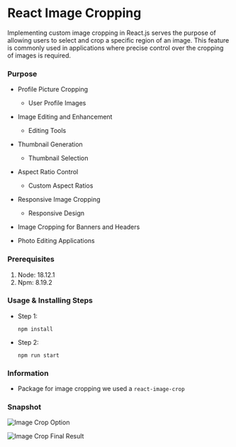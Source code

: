 # React Image Cropping

Implementing custom image cropping in React.js serves the purpose of allowing users to select and crop a specific region of an image. This feature is commonly used in applications where precise control over the cropping of images is required.

### Purpose

- Profile Picture Cropping
  - User Profile Images
- Image Editing and Enhancement
  - Editing Tools
- Thumbnail Generation
  - Thumbnail Selection
- Aspect Ratio Control
  - Custom Aspect Ratios
- Responsive Image Cropping

  - Responsive Design

- Image Cropping for Banners and Headers
- Photo Editing Applications

### Prerequisites

1. Node: 18.12.1
2. Npm: 8.19.2

### Usage & Installing Steps

- Step 1:
  ```
  npm install
  ```
- Step 2:
  ```
  npm run start
  ```

### Information

- Package for image cropping we used a `react-image-crop`

### Snapshot

![Image Crop Option](https://dev.azure.com/BrainvireInfo/9e43166a-9cd3-4232-8a59-017698f26e78/_apis/git/repositories/9b507252-6292-49a7-b0b5-3bc86fc9d32d/items?path=/Video%20%26%20Audio%20%26%20Images%20%26%20Text/react-image-cropping-reactjs/Application%20Snapshot/react-image-cropping-reactjs-1.png&versionDescriptor%5BversionOptions%5D=0&versionDescriptor%5BversionType%5D=0&versionDescriptor%5Bversion%5D=feature/folder-structure&resolveLfs=true&%24format=octetStream&api-version=5.0)

![Image Crop Final Result](https://dev.azure.com/BrainvireInfo/9e43166a-9cd3-4232-8a59-017698f26e78/_apis/git/repositories/9b507252-6292-49a7-b0b5-3bc86fc9d32d/items?path=/Video%20%26%20Audio%20%26%20Images%20%26%20Text/react-image-cropping-reactjs/Application%20Snapshot/react-image-cropping-reactjs-2.png&versionDescriptor%5BversionOptions%5D=0&versionDescriptor%5BversionType%5D=0&versionDescriptor%5Bversion%5D=feature/folder-structure&resolveLfs=true&%24format=octetStream&api-version=5.0)
